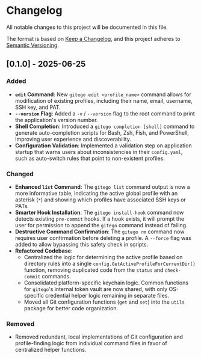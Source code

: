 # Changelog

All notable changes to this project will be documented in this file.

The format is based on [Keep a Changelog](https://keepachangelog.com/en/1.0.0/),
and this project adheres to [Semantic Versioning](https://semver.org/spec/v2.0.0.html).

## [0.1.0] - 2025-06-25

### Added

- **`edit` Command**: New `gitego edit <profile_name>` command allows for modification of existing profiles, including their name, email, username, SSH key, and PAT.
- **`--version` Flag**: Added a `-v` / `--version` flag to the root command to print the application's version number.
- **Shell Completion**: Introduced a `gitego completion [shell]` command to generate auto-completion scripts for Bash, Zsh, Fish, and PowerShell, improving user experience and discoverability.
- **Configuration Validation**: Implemented a validation step on application startup that warns users about inconsistencies in their `config.yaml`, such as auto-switch rules that point to non-existent profiles.

### Changed

- **Enhanced `list` Command**: The `gitego list` command output is now a more informative table, indicating the active global profile with an asterisk (`*`) and showing which profiles have associated SSH keys or PATs.
- **Smarter Hook Installation**: The `gitego install-hook` command now detects existing `pre-commit` hooks. If a hook exists, it will prompt the user for permission to append the `gitego` command instead of failing.
- **Destructive Command Confirmation**: The `gitego rm` command now requires user confirmation before deleting a profile. A `--force` flag was added to allow bypassing this safety check in scripts.
- **Refactored Codebase**:
    - Centralized the logic for determining the active profile based on directory rules into a single `config.GetActiveProfileForCurrentDir()` function, removing duplicated code from the `status` and `check-commit` commands.
    - Consolidated platform-specific keychain logic. Common functions for `gitego`'s internal token vault are now shared, with only OS-specific credential helper logic remaining in separate files.
    - Moved all Git configuration functions (`get` and `set`) into the `utils` package for better code organization.

### Removed

- Removed redundant, local implementations of Git configuration and profile-finding logic from individual command files in favor of centralized helper functions.
